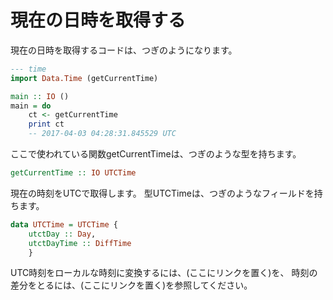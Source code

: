 現在の日時を取得する
====================

現在の日時を取得するコードは、つぎのようになります。

```haskell
--- time
import Data.Time (getCurrentTime)

main :: IO ()
main = do
	ct <- getCurrentTime
	print ct
	-- 2017-04-03 04:28:31.845529 UTC
```

ここで使われている関数getCurrentTimeは、つぎのような型を持ちます。

```haskell
getCurrentTime :: IO UTCTime
```

現在の時刻をUTCで取得します。
型UTCTimeは、つぎのようなフィールドを持ちます。

```haskell
data UTCTime = UTCTime {
	utctDay :: Day,
	utctDayTime :: DiffTime
	}
```

UTC時刻をローカルな時刻に変換するには、(ここにリンクを置く)を、
時刻の差分をとるには、(ここにリンクを置く)を参照してください。

